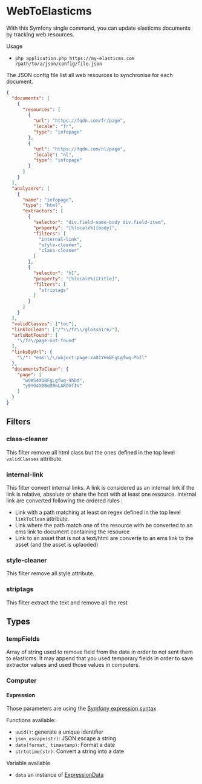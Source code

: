 # WebToElasticms

With this Symfony single command, you can update elasticms documents by tracking web resources.

Usage 
 - `php application.php https://my-elasticms.com /path/to/a/json/config/file.json`

The JSON config file list all web resources to synchronise for each document.

```json
{
  "documents": [
    {
      "resources": [
        {
          "url": "https://fqdn.com/fr/page",
          "locale": "fr",
          "type": "infopage"
        },
        {
          "url": "https://fqdn.com/nl/page",
          "locale": "nl",
          "type": "infopage"
        }
      ]
    }
  ],
  "analyzers": [
    {
      "name": "infopage",
      "type": "html",
      "extractors": [
        {
          "selector": "div.field-name-body div.field-item",
          "property": "[%locale%][body]",
          "filters": [
            "internal-link",
            "style-cleaner",
            "class-cleaner"
          ]
        },
        {
          "selector": "h1",
          "property": "[%locale%][title]",
          "filters": [
            "striptags"
          ]
        }
      ]
    }
  ],
  "validClasses": ["toc"],
  "linkToClean": ["/^\\/fr\\/glossaire/"],
  "urlsNotFound": [
    "\/fr\/page-not-found"
  ],
  "linksByUrl": {
    "\/": "ems:\/\/object:page:xaO1YHoBFgLgfwq-PbIl"
  },
  "documentsToClean": {
    "page": [
      "w9WS4X0BFgLgfwq-9hDd",
      "y9YG4X0BeD9wLAROUfIV"
    ]
  }
}
```

## Filters

### class-cleaner

This filter remove all html class but the ones defined in the top level `validClasses` attribute. 

### internal-link

This filter convert internal links. A link is considered as an internal link if the link is relative, absolute or share the host with at least one resource. Internal link are converted following the ordered rules :
 - Link with a path matching at least on regex defined in the top level `linkToClean` attribute.
 - Link where the path match one of the resource with be converted to an ems link to document containing the resource
 - Link to an asset that is not a text/html are converte to an ems link to the asset (and the asset is uplaoded)

### style-cleaner

This filter remove all style attribute. 


### striptags

This filter extract the text and remove all the rest

## Types

### tempFields

Array of string used to remove field from the data in order to not sent them to elasticms. It may append that you used temporary fields in order to save extractor values and used those values in computers. 

### Computer

#### Expression

Those parameters are using the [Symfony expression syntax](https://symfony.com/doc/current/components/expression_language/syntax.html)

Functions available: 
 - `uuid()`: generate a unique identifier
 - `json_escape(str)`: JSON escape a string 
 - `date(format, timestamp)`: Format a date 
 - `strtotime(str)`: Convert a string into a date 

Variable available
 - `data` an instance of [ExpressionData](src/App/Helper/ExpressionData.php)

